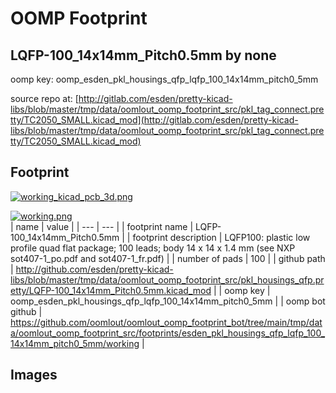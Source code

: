 # OOMP Footprint  
## LQFP-100_14x14mm_Pitch0.5mm  by none  
  
oomp key: oomp_esden_pkl_housings_qfp_lqfp_100_14x14mm_pitch0_5mm  
  
source repo at: [http://gitlab.com/esden/pretty-kicad-libs/blob/master/tmp/data/oomlout_oomp_footprint_src/pkl_tag_connect.pretty/TC2050_SMALL.kicad_mod](http://gitlab.com/esden/pretty-kicad-libs/blob/master/tmp/data/oomlout_oomp_footprint_src/pkl_tag_connect.pretty/TC2050_SMALL.kicad_mod)  
## Footprint  
  
[![working_kicad_pcb_3d.png](working_kicad_pcb_3d_600.png)](working_kicad_pcb_3d.png)  
  
[![working.png](working_600.png)](working.png)  
| name | value | 
| --- | --- | 
| footprint name | LQFP-100_14x14mm_Pitch0.5mm | 
| footprint description | LQFP100: plastic low profile quad flat package; 100 leads; body 14 x 14 x 1.4 mm (see NXP sot407-1_po.pdf and sot407-1_fr.pdf) | 
| number of pads | 100 | 
| github path | http://github.com/esden/pretty-kicad-libs/blob/master/tmp/data/oomlout_oomp_footprint_src/pkl_housings_qfp.pretty/LQFP-100_14x14mm_Pitch0.5mm.kicad_mod | 
| oomp key | oomp_esden_pkl_housings_qfp_lqfp_100_14x14mm_pitch0_5mm | 
| oomp bot github | https://github.com/oomlout/oomlout_oomp_footprint_bot/tree/main/tmp/data/oomlout_oomp_footprint_src/footprints/esden_pkl_housings_qfp_lqfp_100_14x14mm_pitch0_5mm/working | 
## Images  

